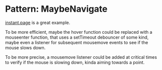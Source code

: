 # Pattern: MaybeNavigate

[instant.page](//instant.page) is a great example.

To be more efficient, maybe the hover function could be replaced with a mouseenter function, 
that uses a setTimeout debouncer of some kind, maybe even a listener for subsequent mousemove events to see if the mouse slows down.

To be more precise, a mousemove listener could be added at critical times 
to verify if the mouse is slowing down, kinda aiming towards a point.
